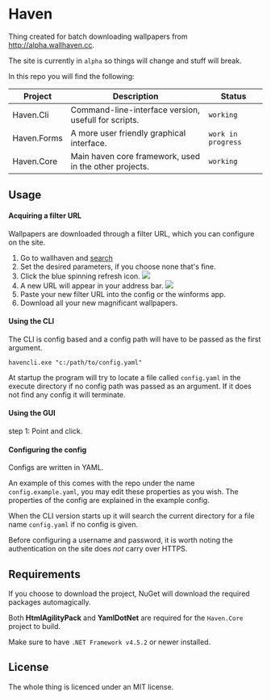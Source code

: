 Haven
=====

Thing created for batch downloading wallpapers from http://alpha.wallhaven.cc.

The site is currently in `alpha` so things will change and stuff will break.

In this repo you will find the following:

| Project | Description | Status              
| --- | --- | ---|
| Haven.Cli | Command-line-interface version, usefull for scripts. | `working`           
| Haven.Forms | A more user friendly graphical interface. | `work in progress`  
| Haven.Core | Main haven core framework, used in the other projects. | `working`          

Usage
-----

#### Acquiring a filter URL
Wallpapers are downloaded through a filter URL, which you can
configure on the site.

 1. Go to wallhaven and [search](http://alpha.wallhaven.cc/latest)
 2. Set the desired parameters, if you choose none that's fine.
 3. Click the blue spinning refresh icon.
    ![](http://i.imgur.com/WTVhaTU.png)
 4. A new URL will appear in your address bar.
    ![](http://i.imgur.com/YW7sbla.png)
 4. Paste your new filter URL into the config or the winforms app.
 5. Download all your new magnificant wallpapers.

#### Using the CLI

The CLI is config based and a config path will have to be passed as the first argument.

```
havencli.exe "c:/path/to/config.yaml"
```

At startup the program will try to locate a file called `config.yaml` in the execute 
directory if no config path was passed as an argument. If it does not find any config
it will terminate.

#### Using the GUI

 step 1: Point and click.
 
#### Configuring the config

Configs are written in YAML. 

An example of this comes with the repo under the name `config.example.yaml`, you may edit 
these properties as you wish. The properties of the config are explained in the example config.

When the CLI version starts up it will search the current directory for a file name `config.yaml`
if no config is given.

Before configuring a username and password, it is worth noting 
the authentication on the site does *not* carry over HTTPS.

Requirements
------------
If you choose to download the project, NuGet will download the required packages automagically.

Both <strong>HtmlAgilityPack</strong> and <strong>YamlDotNet</strong> are required for the `Haven.Core` project to build.
 
Make sure to have `.NET Framework v4.5.2` or newer installed.

License
-------

The whole thing is licenced under an MIT license.
